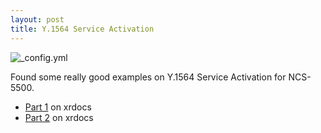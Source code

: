 ```yaml
---
layout: post
title: Y.1564 Service Activation
---
```


![_config.yml](https://xrdocs.io/ncs5500/images/concepts_1564.png)

Found some really good examples on Y.1564 Service Activation for NCS-5500.
- [Part 1](https://xrdocs.io/ncs5500/tutorials/y-1564-sadt-nc5x-part1/) on xrdocs
- [Part 2](https://xrdocs.io/ncs5500/tutorials/y-1564-sadt-nc5x-part2/) on xrdocs
